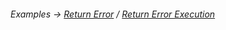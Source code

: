###### Examples -> [Return Error](../../examples/output-return-error.md) / [Return Error Execution](../../examples/output-return-error-execution.md)
